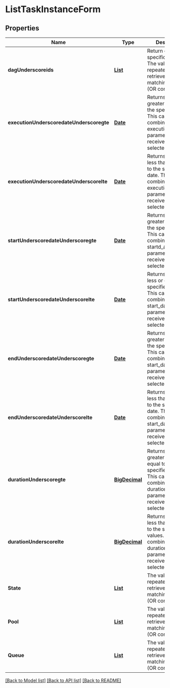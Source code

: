 # ListTaskInstanceForm
## Properties

Name | Type | Description | Notes
------------ | ------------- | ------------- | -------------
**dagUnderscoreids** | [**List**](string.md) | Return objects with specific DAG IDs. The value can be repeated to retrieve multiple matching values (OR condition). | [optional] [default to null]
**executionUnderscoredateUnderscoregte** | [**Date**](DateTime.md) | Returns objects greater or equal to the specified date. This can be combined with execution_date_lte parameter to receive only the selected period.  | [optional] [default to null]
**executionUnderscoredateUnderscorelte** | [**Date**](DateTime.md) | Returns objects less than or equal to the specified date. This can be combined with execution_date_gte parameter to receive only the selected period.  | [optional] [default to null]
**startUnderscoredateUnderscoregte** | [**Date**](DateTime.md) | Returns objects greater or equal the specified date. This can be combined with startd_ate_lte parameter to receive only the selected period.  | [optional] [default to null]
**startUnderscoredateUnderscorelte** | [**Date**](DateTime.md) | Returns objects less or equal the specified date. This can be combined with start_date_gte parameter to receive only the selected period.  | [optional] [default to null]
**endUnderscoredateUnderscoregte** | [**Date**](DateTime.md) | Returns objects greater or equal the specified date. This can be combined with start_date_lte parameter to receive only the selected period.  | [optional] [default to null]
**endUnderscoredateUnderscorelte** | [**Date**](DateTime.md) | Returns objects less than or equal to the specified date. This can be combined with start_date_gte parameter to receive only the selected period.  | [optional] [default to null]
**durationUnderscoregte** | [**BigDecimal**](number.md) | Returns objects greater than or equal to the specified values. This can be combined with duration_lte parameter to receive only the selected period.  | [optional] [default to null]
**durationUnderscorelte** | [**BigDecimal**](number.md) | Returns objects less than or equal to the specified values. This can be combined with duration_gte parameter to receive only the selected range.  | [optional] [default to null]
**State** | [**List**](string.md) | The value can be repeated to retrieve multiple matching values (OR condition). | [optional] [default to null]
**Pool** | [**List**](string.md) | The value can be repeated to retrieve multiple matching values (OR condition). | [optional] [default to null]
**Queue** | [**List**](string.md) | The value can be repeated to retrieve multiple matching values (OR condition). | [optional] [default to null]

[[Back to Model list]](../README.md#documentation-for-models) [[Back to API list]](../README.md#documentation-for-api-endpoints) [[Back to README]](../README.md)

